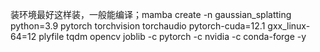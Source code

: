 装环境最好这样装，一般能编译；mamba create -n gaussian_splatting python=3.9 pytorch torchvision torchaudio pytorch-cuda=12.1 gxx_linux-64=12 plyfile tqdm opencv joblib -c pytorch -c nvidia -c conda-forge -y